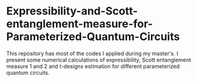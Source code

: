 # Expressibility-and-Scott-entanglement-measure-for-Parameterized-Quantum-Circuits
This repository has most of the codes I applied during my master's. I present some numerical calculations of expressibility, Scott entanglement measure 1 and 2 and t-designs estimation for different parameterized quantum circuits.
